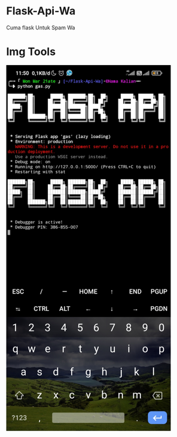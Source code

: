 # Flask-Api-Wa
Cuma flask Untuk Spam Wa

# Img Tools
<img src="https://github.com/Lord-Ammar/Flask-Api-Wa/blob/main/Screenshot_2022-03-21-11-50-19-210_com.termux.jpg" width="440" title="Menu" alt="Menu">
</p>
